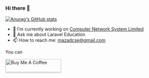### Hi there 👋
[![Anurag's GitHub stats](https://github-readme-stats.vercel.app/api?username=mazadcse)](https://github.com/mazadcse/mazadcse)
<!--
**orhanerday/orhanerday** is a ✨ _special_ ✨ repository because its `README.md` (this file) appears on your GitHub profile.

Here are some ideas to get you started:
-->
- 🔭 I’m currently working on [Computer Network System Limited](https://site.cnsbd.com/)
- 💬 Ask me about Laravel Education
- 📫 How to reach me: mazadcse@gmail.com

You can

<a href="https://www.buymeacoffee.com/mazadcse" target="_blank"><img src="https://www.buymeacoffee.com/assets/img/custom_images/orange_img.png" alt="Buy Me A Coffee" style="height: 41px !important;width: 174px !important;box-shadow: 0px 3px 2px 0px rgba(190, 190, 190, 0.5) !important;-webkit-box-shadow: 0px 3px 2px 0px rgba(190, 190, 190, 0.5) !important;" ></a>